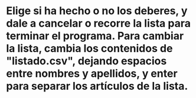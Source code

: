 # Elige si ha hecho o no los deberes, y dale a cancelar o recorre la lista para terminar el programa. Para cambiar la lista, cambia los contenidos de "listado.csv", dejando espacios entre nombres y apellidos, y enter para separar los artículos de la lista.

